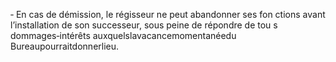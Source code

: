 ‐ En cas de démission, le régisseur ne peut abandonner ses fon ctions avant l’installation de son successeur, sous peine de répondre de tou s dommages‐intérêts auxquelslavacancemomentanéedu Bureaupourraitdonnerlieu.